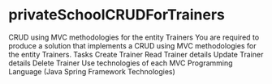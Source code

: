 # privateSchoolCRUDForTrainers
CRUD using MVC methodologies for the entity Trainers
You are required to produce a solution that implements a CRUD using MVC methodologies for the entity Trainers.
Tasks
Create Trainer 
Read Trainer details 
Update Trainer details
Delete Trainer 
Use technologies of each MVC Programming Language (Java Spring Framework Technologies) 
